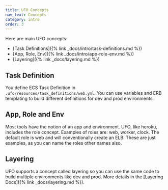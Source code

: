 ```yaml
---
title: UFO Concepts
nav_text: Concepts
category: intro
order: 3
---
```


Here are main UFO concepts:

* [Task Definitions]({% link _docs/intro/task-definitions.md %})
* [App, Role, Env]({% link _docs/intro/app-role-env.md %})
* [Layering]({% link _docs/layering.md %})

## Task Definition

You define ECS Task Definition in `.ufo/resources/task_definitions/web.yml`. You can use variables and ERB templating to build different definitions for dev and prod environments.

## App, Role and Env

Most tools have the notion of an app and environment. UFO, like heroku, includes the role concept. Examples of roles are: web, worker, clock.  The default role is web and will conventionally create an ELB. These are just examples, as you can name the roles other names also.

## Layering

UFO supports a concept called layering so you can use the same code to build multiple environments like dev and prod. More details in the [Layering Docs]({% link _docs/layering.md %}).
